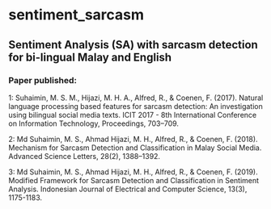 # sentiment_sarcasm
## Sentiment Analysis (SA) with sarcasm detection for bi-lingual Malay and English 

### Paper published:

1: Suhaimin, M. S. M., Hijazi, M. H. A., Alfred, R., & Coenen, F. (2017). 
Natural language processing based features for sarcasm detection: An investigation using bilingual social media texts. 
ICIT 2017 - 8th International Conference on Information Technology, Proceedings, 703–709.

2: Md Suhaimin, M. S., Ahmad Hijazi, M. H., Alfred, R., & Coenen, F. (2018). 
Mechanism for Sarcasm Detection and Classification in Malay Social Media. 
Advanced Science Letters, 28(2), 1388–1392.

3: Md Suhaimin, M. S., Ahmad Hijazi, M. H., Alfred, R., & Coenen, F.  (2019). 
Modified Framework for Sarcasm Detection and Classification in Sentiment Analysis. 
Indonesian Journal of Electrical and Computer Science, 13(3), 1175-1183.
